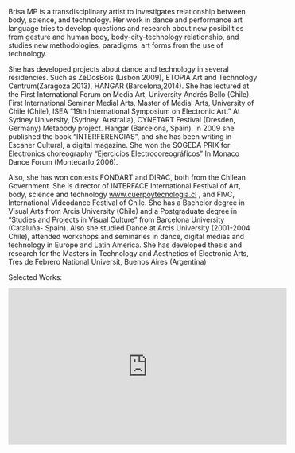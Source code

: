 
Brisa MP is a transdisciplinary artist to investigates relationship between body, science, and technology. Her work in dance and performance art language tries to develop questions and research about new posibilities from gesture and human body, body-city-technology relationship, and studies new methodologies, paradigms, art forms from the use of technology.

She has developed projects about dance and technology in several residencies. Such as ZéDosBois (Lisbon 2009), ETOPIA Art and Technology Centrum(Zaragoza 2013), HANGAR (Barcelona,2014). She has lectured at the First International Forum on Media Art, University Andrés Bello (Chile). First International Seminar Medial Arts, Master of Medial Arts, University of Chile (Chile), ISEA “19th International Symposium on Electronic Art.” At Sydney University, (Sydney. Australia), CYNETART Festival (Dresden, Germany) Metabody project. Hangar (Barcelona, Spain). In 2009 she published the book “INTERFERENCIAS”, and she has been writing in Escaner Cultural, a digital magazine. She won the SOGEDA PRIX for Electronics choreography “Ejercicios Electrocoreográficos” In Monaco Dance Forum (Montecarlo,2006).

Also, she has won contests FONDART and DIRAC, both from the Chilean Government. She is director of INTERFACE International Festival of Art, body, science and technology www.cuerpoytecnologia.cl , and FIVC, International Videodance Festival of Chile. She has a Bachelor degree in Visual Arts from Arcis University (Chile) and a Postgraduate degree in “Studies and Projects in Visual Culture” from Barcelona University (Cataluña- Spain). Also she studied Dance at Arcis University (2001-2004 Chile), attended workshops and seminaries in dance, digital medias and technology in Europe and Latin America. She has developed thesis and research for the Masters in Technology and Aesthetics of Electronic Arts, Tres de Febrero National Universit, Buenos Aires (Argentina) 

Selected Works:

<iframe width="560" height="315" src="https://www.youtube.com/embed/ImaQLZATOJ4" frameborder="0" allowfullscreen></iframe>





